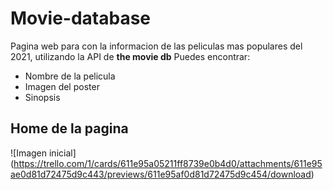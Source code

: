 # Movie-database

Pagina web para con la informacion de las peliculas mas populares del 2021, utilizando la API de **the movie db**
Puedes encontrar:
* Nombre de la pelicula
* Imagen del poster
* Sinopsis

## Home de la pagina
![Imagen inicial] (https://trello.com/1/cards/611e95a05211ff8739e0b4d0/attachments/611e95ae0d81d72475d9c443/previews/611e95af0d81d72475d9c454/download)
